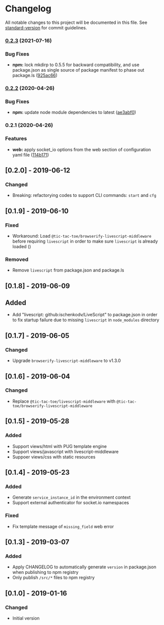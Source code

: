 # Changelog

All notable changes to this project will be documented in this file. See [standard-version](https://github.com/conventional-changelog/standard-version) for commit guidelines.

### [0.2.3](https://github.com/tic-tac-toe-io/yapps-server/compare/v0.2.2...v0.2.3) (2021-07-16)


### Bug Fixes

* **npm:** lock mkdirp to 0.5.5 for backward compatibility, and use package.json as single source of package manifest to phase out package.ls ([925ac66](https://github.com/tic-tac-toe-io/yapps-server/commit/925ac6601df07b7a90d3a1aac171f4664c5cd878))

### [0.2.2](https://github.com/tic-tac-toe-io/yapps-server/compare/v0.2.1...v0.2.2) (2020-04-26)


### Bug Fixes

* **npm:** update node module dependencies to latest ([ae3abf0](https://github.com/tic-tac-toe-io/yapps-server/commit/ae3abf06e9c44ac4298ebaaa18ea9f299f1212d6))

### 0.2.1 (2020-04-26)


### Features

* **web:** apply socket_io options from the web section of configuration yaml file ([114b171](https://github.com/tic-tac-toe-io/yapps-server/commit/114b1714a5167333d9c6aeef8229fde95ce019cc))

## [0.2.0] - 2019-06-12
### Changed
- Breaking: refactorying codes to support CLI commands: `start` and `cfg`

## [0.1.9] - 2019-06-10
### Fixed
- Workaround: Load `@tic-tac-toe/browserify-livescript-middleware` before requiring `livescript` in order to make sure `livescript` is already loaded ()

### Removed
- Remove `livescript` from package.json and package.ls


## [0.1.8] - 2019-06-09
## Added
- Add "livescript: github:ischenkodv/LiveScript" to package.json in order to fix startup failure due to missing `livescript` in `node_modules` directory

## [0.1.7] - 2019-06-05
### Changed
- Upgrade `browserify-livescript-middleware` to v1.3.0

## [0.1.6] - 2019-06-04
### Changed
- Replace `@tic-tac-toe/livescript-middleware` with `@tic-tac-toe/browserify-livescript-middleware`

## [0.1.5] - 2019-05-28
### Added
- Support views/html with PUG template engine
- Support views/javascript with livescript-middleware
- Suppoer views/css with static resources

## [0.1.4] - 2019-05-23
### Added
- Generate `service_instance_id` in the environment context
- Support external authenticator for socket.io namespaces

### Fixed
- Fix template message of `missing_field` web error

## [0.1.3] - 2019-03-07
### Added
- Apply CHANGELOG to automatically generate `version` in package.json when publishing to npm registry
- Only publish `/src/*` files to npm registry

## [0.1.0] - 2019-01-16
### Changed
- Initial version
